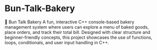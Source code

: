 # Bun-Talk-Bakery
🍞 Bun Talk Bakery  A fun, interactive C++ console-based bakery management system where users can explore a menu of baked goods, place orders, and track their total bill. Designed with clear structure and beginner-friendly concepts, this project showcases the use of functions, loops, conditionals, and user input handling in C++.
